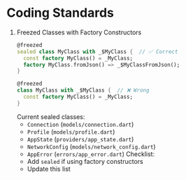 # Coding Standards

1. Freezed Classes with Factory Constructors
   ```dart
   @freezed
   sealed class MyClass with _$MyClass {  // ✅ Correct
     const factory MyClass() = _MyClass;
     factory MyClass.fromJson() => _$MyClassFromJson();
   }

   @freezed
   class MyClass with _$MyClass {  // ❌ Wrong
     const factory MyClass() = _MyClass;
   }
   ```
   Current sealed classes:
   - `Connection` (`models/connection.dart`)
   - `Profile` (`models/profile.dart`)
   - `AppState` (`providers/app_state.dart`)
   - `NetworkConfig` (`models/network_config.dart`)
   - `AppError` (`errors/app_error.dart`)
   Checklist:
   - Add `sealed` if using factory constructors
   - Update this list
